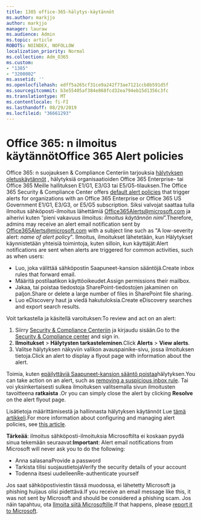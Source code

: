 ```yaml
---
title: 1385 office-365-hälytys-käytännöt
ms.author: markjjo
author: markjjo
manager: lauraw
ms.audience: Admin
ms.topic: article
ROBOTS: NOINDEX, NOFOLLOW
localization_priority: Normal
ms.collection: Adm_O365
ms.custom:
- "1385"
- "3200002"
ms.assetid: ''
ms.openlocfilehash: edff5a265cf31ce9a242f73ae7121ccb8b591d5f
ms.sourcegitcommit: b3e55405af384e868fcd32ea794eb15d1356c3fc
ms.translationtype: MT
ms.contentlocale: fi-FI
ms.lasthandoff: 08/29/2019
ms.locfileid: "36661293"
---
```

# <a name="office-365-alert-policies"></a><span data-ttu-id="49ba0-102">Office 365: n ilmoitus käytännöt</span><span class="sxs-lookup"><span data-stu-id="49ba0-102">Office 365 Alert policies</span></span>

<span data-ttu-id="49ba0-103">Office 365: n suojauksen & Compliance Centeriin tarjouksia [hälytyksen oletuskäytännöt](https://docs.microsoft.com/office365/securitycompliance/alert-policies#default-alert-policies) , hälytyksiä organisaatioiden Office 365 Enterprise- tai Office 365 Meille hallituksen E1/G1, E3/G3 tai E5/G5-tilauksen.</span><span class="sxs-lookup"><span data-stu-id="49ba0-103">The Office 365 Security & Compliance Center offers [default alert policies](https://docs.microsoft.com/office365/securitycompliance/alert-policies#default-alert-policies) that trigger alerts for organizations with an Office 365 Enterprise or Office 365 US Government E1/G1, E3/G3, or E5/G5 subscription.</span></span> <span data-ttu-id="49ba0-104">Siksi valvojat saattaa tulla ilmoitus sähköposti-ilmoitus lähettämiä Office365Alerts@microsoft.com ja aiherivi kuten ”pieni vakavuus ilmoitus: *ilmoitus käytännön nimi*”.</span><span class="sxs-lookup"><span data-stu-id="49ba0-104">Therefore, admins may receive an alert email notification sent by Office365Alerts@microsoft.com with a subject line such as "A low-severity alert: *name of alert policy*".</span></span> <span data-ttu-id="49ba0-105">Ilmoitus, ilmoitukset lähetetään, kun Hälytykset käynnistetään yhteisiä toimintoja, kuten silloin, kun käyttäjät:</span><span class="sxs-lookup"><span data-stu-id="49ba0-105">Alert notifications are sent when alerts are triggered for common activities, such as when users:</span></span>

- <span data-ttu-id="49ba0-106">Luo, joka välittää sähköpostin Saapuneet-kansion sääntöjä.</span><span class="sxs-lookup"><span data-stu-id="49ba0-106">Create inbox rules that forward email.</span></span>
- <span data-ttu-id="49ba0-107">Määritä postilaatikon käyttöoikeudet.</span><span class="sxs-lookup"><span data-stu-id="49ba0-107">Assign permissions their mailbox.</span></span>
- <span data-ttu-id="49ba0-108">Jakaa, tai poistaa tiedostoja SharePoint-tiedostojen jakaminen on paljon.</span><span class="sxs-lookup"><span data-stu-id="49ba0-108">Share or delete a large number of files in SharePoint file sharing.</span></span>
- <span data-ttu-id="49ba0-109">Luo eDiscovery haut ja viedä hakutuloksia.</span><span class="sxs-lookup"><span data-stu-id="49ba0-109">Create eDiscovery searches and export search results.</span></span>

<span data-ttu-id="49ba0-110">Voit tarkastella ja käsitellä varoituksen:</span><span class="sxs-lookup"><span data-stu-id="49ba0-110">To review and act on an alert:</span></span>

1. <span data-ttu-id="49ba0-111">Siirry [Security & Compliance Centeriin](https://protection.office.com) ja kirjaudu sisään.</span><span class="sxs-lookup"><span data-stu-id="49ba0-111">Go to the [Security & Compliance center](https://protection.office.com) and sign in.</span></span>
2. <span data-ttu-id="49ba0-112">**Ilmoitukset** > **Hälytysten tarkasteleminen**.</span><span class="sxs-lookup"><span data-stu-id="49ba0-112">Click **Alerts** > **View alerts**.</span></span>
3. <span data-ttu-id="49ba0-113">Valitse hälytyksen näkyviin valikon avauspainike-sivu, jossa ilmoituksen tietoja.</span><span class="sxs-lookup"><span data-stu-id="49ba0-113">Click an alert to display a flyout page with information about the alert.</span></span>

<span data-ttu-id="49ba0-114">Toimia, kuten [epäilyttäviä Saapuneet-kansion sääntö poistaa](https://docs.microsoft.com/office365/securitycompliance/responding-to-a-compromised-email-account)hälytyksen.</span><span class="sxs-lookup"><span data-stu-id="49ba0-114">You can take action on an alert, such as [removing a suspicious inbox rule](https://docs.microsoft.com/office365/securitycompliance/responding-to-a-compromised-email-account).</span></span> <span data-ttu-id="49ba0-115">Tai voi yksinkertaisesti sulkea ilmoituksen valitsemalla sivun ilmoitusten tavoitteena **ratkaista** .</span><span class="sxs-lookup"><span data-stu-id="49ba0-115">Or you can simply close the alert by clicking **Resolve** on the alert flyout page.</span></span>

<span data-ttu-id="49ba0-116">Lisätietoja määrittämisestä ja hallinnasta hälytyksen käytännöt Lue [tämä artikkeli](https://docs.microsoft.com/office365/securitycompliance/alert-policies).</span><span class="sxs-lookup"><span data-stu-id="49ba0-116">For more information about configuring and managing alert policies, see  [this article](https://docs.microsoft.com/office365/securitycompliance/alert-policies).</span></span>

<span data-ttu-id="49ba0-117">**Tärkeää**: ilmoitus sähköposti-ilmoituksia Microsoftilta ei koskaan pyydä sinua tekemään seuraavat:</span><span class="sxs-lookup"><span data-stu-id="49ba0-117">**Important**: Alert email notifications from Microsoft will never ask you to do the following:</span></span>

- <span data-ttu-id="49ba0-118">Anna salasana</span><span class="sxs-lookup"><span data-stu-id="49ba0-118">Provide a password</span></span>
- <span data-ttu-id="49ba0-119">Tarkista tilisi suojaustietoja</span><span class="sxs-lookup"><span data-stu-id="49ba0-119">Verify the security details of your account</span></span>
- <span data-ttu-id="49ba0-120">Todenna itsesi uudelleen</span><span class="sxs-lookup"><span data-stu-id="49ba0-120">Re-authenticate yourself</span></span>

<span data-ttu-id="49ba0-121">Jos saat sähköpostiviestin tässä muodossa, ei lähetetty Microsoft ja phishing huijaus olisi pidettävä.</span><span class="sxs-lookup"><span data-stu-id="49ba0-121">If you receive an email message like this, it was not sent by Microsoft and should be considered a phishing scam.</span></span> <span data-ttu-id="49ba0-122">Jos näin tapahtuu, ota [Ilmoita siitä Microsoftille](https://docs.microsoft.com/office365/SecurityCompliance/report-junk-email-and-phishing-scams-in-outlook-on-the-web-eop).</span><span class="sxs-lookup"><span data-stu-id="49ba0-122">If that happens, please [report it to Microsoft](https://docs.microsoft.com/office365/SecurityCompliance/report-junk-email-and-phishing-scams-in-outlook-on-the-web-eop).</span></span>
